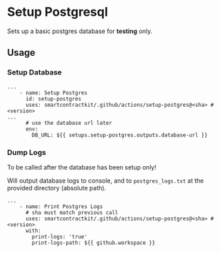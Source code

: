 # Setup Postgresql

Sets up a basic postgres database for **testing** only.

## Usage

### Setup Database

```
...
    - name: Setup Postgres
      id: setup-postgres
      uses: smartcontractkit/.github/actions/setup-postgres@<sha> # <version>
...
      # use the database url later
      env:
        DB_URL: ${{ setups.setup-postgres.outputs.database-url }}
```

### Dump Logs

To be called after the database has been setup only!

Will output database logs to console, and to `postgres_logs.txt` at the provided
directory (absolute path).

```
...
    - name: Print Postgres Logs
      # sha must match previous call
      uses: smartcontractkit/.github/actions/setup-postgres@<sha> # <version>
      with:
        print-logs: 'true'
        print-logs-path: ${{ github.workspace }}
```
